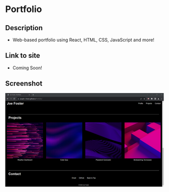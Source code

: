 # Portfolio

## Description

- Web-based portfolio using React, HTML, CSS, JavaScript and more!

## Link to site

- Coming Soon!

## Screenshot

![screenshot of webpage](./assets/images/screenshot.png)